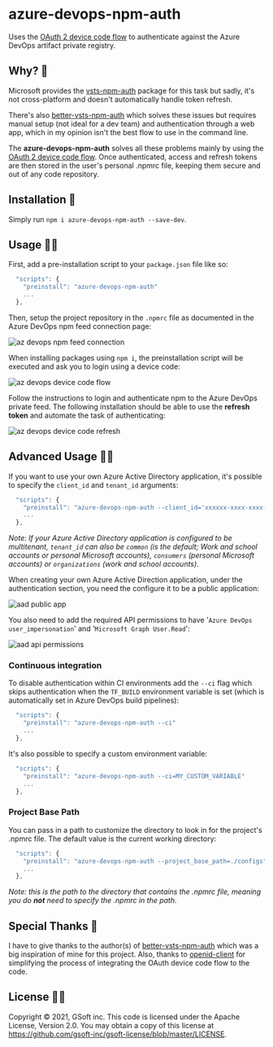 # azure-devops-npm-auth

Uses the [OAuth 2 device code flow](https://docs.microsoft.com/en-us/azure/active-directory/develop/v2-oauth2-device-code) to authenticate against the Azure DevOps artifact private registry.

## Why? 🤔

Microsoft provides the [vsts-npm-auth](https://www.npmjs.com/package/vsts-npm-auth) package for this task but sadly, it's not cross-platform and doesn't automatically handle token refresh.

There's also [better-vsts-npm-auth](https://www.npmjs.com/package/better-vsts-npm-auth) which solves these issues but requires manual setup (not ideal for a dev team) and authentication through a web app, which in my opinion isn't the best flow to use in the command line.

The **azure-devops-npm-auth** solves all these problems mainly by using the [OAuth 2 device code flow](https://docs.microsoft.com/en-us/azure/active-directory/develop/v2-oauth2-device-code).  Once authenticated, access and refresh tokens are then stored in the user's personal .npmrc file, keeping them secure and out of any code repository.

## Installation 💪

Simply run `npm i azure-devops-npm-auth --save-dev`.

## Usage 🤷‍♂️

First, add a pre-installation script to your `package.json` file like so:
```javascript
  "scripts": {
    "preinstall": "azure-devops-npm-auth"
    ...
  },
```

Then, setup the project repository in the `.npmrc` file as documented in the Azure DevOps npm feed connection page:

![az devops npm feed connection](https://i.imgur.com/M04u3i5.png)

When installing packages using `npm i`, the preinstallation script will be executed and ask you to login using a device code:

![az devops device code flow](https://i.imgur.com/aVYXRoO.png)

Follow the instructions to login and authenticate npm to the Azure DevOps private feed.  The following installation should be able to use the **refresh token** and automate the task of authenticating:

![az devops device code refresh](https://i.imgur.com/oC3YGHm.png)

## Advanced Usage 🧙‍♂️

If you want to use your own Azure Active Directory application, it's possible to specify the `client_id` and `tenant_id` arguments:

```javascript
  "scripts": {
    "preinstall": "azure-devops-npm-auth --client_id='xxxxxx-xxxx-xxxx-xxxx-xxxxxxxxxxxx' --tenant_id='xxxxxx-xxxx-xxxx-xxxx-xxxxxxxxxxxx'"
    ...
  },
```

*Note: If your Azure Active Directory application is configured to be multitenant, `tenant_id` can also be `common` (is the default; Work and school accounts or personal Microsoft accounts), `consumers` (personal Microsoft accounts) or `organizations` (work and school accounts)*.

When creating your own Azure Active Direction application, under the authentication section, you need the configure it to be a public application:

![aad public app](https://i.imgur.com/VeL9cGe.png)

You also need to add the required API permissions to have '`Azure DevOps user_impersonation`' and '`Microsoft Graph User.Read`':

![aad api permissions](https://imgur.com/aVd51d0.png)

### Continuous integration

To disable authentication within CI environments add the `--ci` flag which skips authentication when the `TF_BUILD` environment variable is set (which is automatically set in Azure DevOps build pipelines):
```javascript
  "scripts": {
    "preinstall": "azure-devops-npm-auth --ci"
    ...
  },
```
It's also possible to specify a custom environment variable:
```javascript
  "scripts": {
    "preinstall": "azure-devops-npm-auth --ci=MY_CUSTOM_VARIABLE"
    ...
  },
```

### Project Base Path

You can pass in a path to customize the directory to look in for the project's .npmrc file. The default value is the current working directory:

```javascript
  "scripts": {
    "preinstall": "azure-devops-npm-auth --project_base_path=./configs"
    ...
  },
```

*Note: this is the path to the directory that contains the .npmrc file, meaning you do **not** need to specify the .npmrc in the path.*

## Special Thanks 👏

I have to give thanks to the author(s) of [better-vsts-npm-auth](https://www.npmjs.com/package/better-vsts-npm-auth) which was a big inspiration of mine for this project.  Also, thanks to [openid-client](https://www.npmjs.com/package/openid-client) for simplifying the process of integrating the OAuth device code flow to the code.

## License 👩‍⚖️

Copyright © 2021, GSoft inc. This code is licensed under the Apache License, Version 2.0. You may obtain a copy of this license at https://github.com/gsoft-inc/gsoft-license/blob/master/LICENSE.
